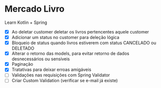 # Mercado Livro
Learn Kotlin + Spring
- [x] Ao deletar customer deletar os livros pertencentes aquele customer
- [x] Adicionar um status no customer para deleção lógica
- [x] Bloqueio de status quando livros estiverem com status CANCELADO ou DELETADO
- [x] Alterar o retorno das models, para evitar retorno de dados desnecessários ou sensíveis
- [x] Paginação
- [x] Tratativas para deixar erroas amigáveis
- [ ] Validações nas requisições com Spring Validator
- [ ] Criar Custom Validation (verificar se e-mail já existe)
